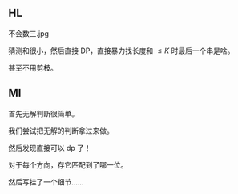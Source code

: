 ## HL
不会数三.jpg

猜测和很小，然后直接 DP，直接暴力找长度和 $\leq K$ 时最后一个串是啥。

甚至不用剪枝。

## MI
首先无解判断很简单。

我们尝试把无解的判断拿过来做。

然后发现直接可以 dp 了！

对于每个方向，存它匹配到了哪一位。

然后写挂了一个细节……
